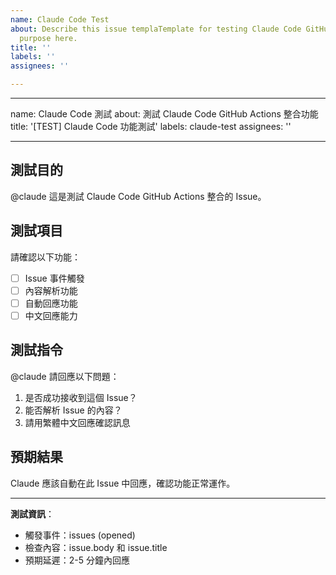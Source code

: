 ```yaml
---
name: Claude Code Test
about: Describe this issue templaTemplate for testing Claude Code GitHub Actions integrationte's
  purpose here.
title: ''
labels: ''
assignees: ''

---
```


---
name: Claude Code 測試
about: 測試 Claude Code GitHub Actions 整合功能
title: '[TEST] Claude Code 功能測試'
labels: claude-test
assignees: ''

---

## 測試目的
@claude 這是測試 Claude Code GitHub Actions 整合的 Issue。

## 測試項目
請確認以下功能：
- [ ] Issue 事件觸發
- [ ] 內容解析功能
- [ ] 自動回應功能
- [ ] 中文回應能力

## 測試指令
@claude 請回應以下問題：
1. 是否成功接收到這個 Issue？
2. 能否解析 Issue 的內容？
3. 請用繁體中文回應確認訊息

## 預期結果
Claude 應該自動在此 Issue 中回應，確認功能正常運作。

---
**測試資訊**：
- 觸發事件：issues (opened)
- 檢查內容：issue.body 和 issue.title
- 預期延遲：2-5 分鐘內回應
